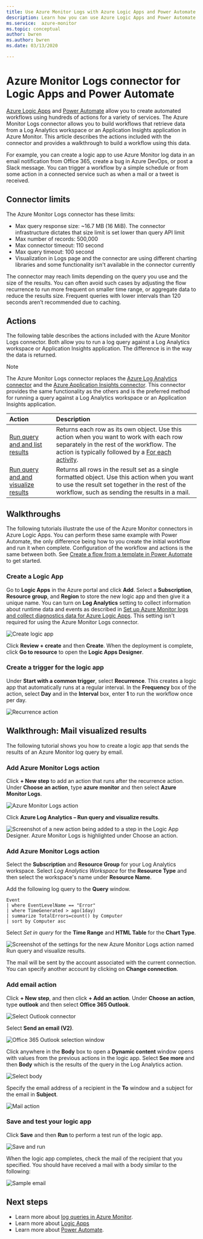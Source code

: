 ```yaml
---
title: Use Azure Monitor Logs with Azure Logic Apps and Power Automate
description: Learn how you can use Azure Logic Apps and Power Automate to quickly automate repeatable processes by using the Azure Monitor connector.
ms.service:  azure-monitor
ms.topic: conceptual
author: bwren
ms.author: bwren
ms.date: 03/13/2020

---
```


# Azure Monitor Logs connector for Logic Apps and Power Automate
[Azure Logic Apps](../../logic-apps/index.yml) and [Power Automate](https://flow.microsoft.com) allow you to create automated workflows using hundreds of actions for a variety of services. The Azure Monitor Logs connector allows you to build workflows that retrieve data from a Log Analytics workspace or an Application Insights application in Azure Monitor. This article describes the actions included with the connector and provides a walkthrough to build a workflow using this data.

For example, you can create a logic app to use Azure Monitor log data in an email notification from Office 365, create a bug in Azure DevOps, or post a Slack message.  You can trigger a workflow by a simple schedule or from some action in a connected service such as when a mail or a tweet is received. 

## Connector limits
The Azure Monitor Logs connector has these limits:
* Max query response size: ~16.7 MB (16 MiB). The connector infrastructure dictates that size limit is set lower than query API limit
* Max number of records: 500,000
* Max connector timeout: 110 second
* Max query timeout: 100 second
* Visualization in Logs page and the connector are using different charting libraries and some functionality isn't available in the connector currently

The connector may reach limits depending on the query you use and the size of the results. You can often avoid such cases by adjusting the flow recurrence to run more frequent on smaller time range, or aggregate data to reduce the results size. Frequent queries with lower intervals than 120 seconds aren’t recommended due to caching.

## Actions
The following table describes the actions included with the Azure Monitor Logs connector. Both allow you to run a log query against a Log Analytics workspace or Application Insights application. The difference is in the way the data is returned.

> [!NOTE]
> The Azure Monitor Logs connector replaces the [Azure Log Analytics connector](/connectors/azureloganalytics/) and the [Azure Application Insights connector](/connectors/applicationinsights/). This connector provides the same functionality as the others and is the preferred method for running a query against a Log Analytics workspace or an Application Insights application.


| Action | Description |
|:---|:---|
| [Run query and and list results](/connectors/azuremonitorlogs/#run-query-and-list-results) | Returns each row as its own object. Use this action when you want to work with each row separately in the rest of the workflow. The action is typically followed by a [For each activity](../../logic-apps/logic-apps-control-flow-loops.md#foreach-loop). |
| [Run query and and visualize results](/connectors/azuremonitorlogs/#run-query-and-visualize-results) | Returns all rows in the result set as a single formatted object. Use this action when you want to use the result set together in the rest of the workflow, such as sending the results in a mail.  |

## Walkthroughs
The following tutorials illustrate the use of the Azure Monitor connectors in Azure Logic Apps. You can perform these same example with Power Automate, the only difference being how to you create the initial workflow and run it when complete. Configuration of the workflow and actions is the same between both. See [Create a flow from a template in Power Automate](/power-automate/get-started-logic-template) to get started.


### Create a Logic App

Go to **Logic Apps** in the Azure portal and click **Add**. Select a **Subscription**, **Resource group**, and **Region** to store the new logic app and then give it a unique name. You can turn on **Log Analytics** setting to collect information about runtime data and events as described in [Set up Azure Monitor logs and collect diagnostics data for Azure Logic Apps](../../logic-apps/monitor-logic-apps-log-analytics.md). This setting isn't required for using the Azure Monitor Logs connector.

![Create logic app](media/logicapp-flow-connector/create-logic-app.png)


Click **Review + create** and then **Create**. When the deployment is complete, click **Go to resource** to open the **Logic Apps Designer**.

### Create a trigger for the logic app
Under **Start with a common trigger**, select **Recurrence**. This creates a logic app that automatically runs at a regular interval. In the **Frequency** box of the action, select **Day** and in the **Interval** box, enter **1** to run the workflow once per day.

![Recurrence action](media/logicapp-flow-connector/recurrence-action.png)

## Walkthrough: Mail visualized results
The following tutorial shows you how to create a logic app that sends the results of an Azure Monitor log query by email. 

### Add Azure Monitor Logs action
Click **+ New step** to add an action that runs after the recurrence action. Under **Choose an action**, type **azure monitor** and then select **Azure Monitor Logs**.

![Azure Monitor Logs action](media/logicapp-flow-connector/select-azure-monitor-connector.png)

Click **Azure Log Analytics – Run query and visualize results**.

![Screenshot of a new action being added to a step in the Logic App Designer. Azure Monitor Logs is highlighted under Choose an action.](media/logicapp-flow-connector/select-query-action-visualize.png)


### Add Azure Monitor Logs action

Select the **Subscription** and **Resource Group** for your Log Analytics workspace. Select *Log Analytics Workspace* for the **Resource Type** and then select the workspace's name under **Resource Name**.

Add the following log query to the **Query** window.  

```Kusto
Event
| where EventLevelName == "Error" 
| where TimeGenerated > ago(1day)
| summarize TotalErrors=count() by Computer
| sort by Computer asc   
```

Select *Set in query* for the **Time Range** and **HTML Table** for the **Chart Type**.
   
![Screenshot of the settings for the new Azure Monitor Logs action named Run query and visualize results.](media/logicapp-flow-connector/run-query-visualize-action.png)

The mail will be sent by the account associated with the current connection. You can specify another account by clicking on **Change connection**.

### Add email action

Click **+ New step**, and then click **+ Add an action**. Under **Choose an action**, type **outlook** and then select **Office 365 Outlook**.

![Select Outlook connector](media/logicapp-flow-connector/select-outlook-connector.png)

Select **Send an email (V2)**.

![Office 365 Outlook selection window](media/logicapp-flow-connector/select-mail-action.png)

Click anywhere in the **Body** box to open a **Dynamic content** window opens with values from the previous actions in the logic app. Select **See more** and then **Body** which is the results of the query in the Log Analytics action.

![Select body](media/logicapp-flow-connector/select-body.png)

Specify the email address of a recipient in the **To** window and a subject for the email in **Subject**. 

![Mail action](media/logicapp-flow-connector/mail-action.png)


### Save and test your logic app
Click **Save** and then **Run** to perform a test run of the logic app.

![Save and run](media/logicapp-flow-connector/save-run.png)


When the logic app completes, check the mail of the recipient that you specified.  You should have received a mail with a body similar to the following:

![Sample email](media/logicapp-flow-connector/sample-mail.png)



## Next steps

- Learn more about [log queries in Azure Monitor](./log-query-overview.md).
- Learn more about [Logic Apps](../../logic-apps/index.yml)
- Learn more about [Power Automate](https://flow.microsoft.com).

